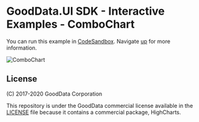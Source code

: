 # GoodData.UI SDK - Interactive Examples - ComboChart

You can run this example in [CodeSandbox](https://codesandbox.io/s/github/gooddata/gooddata-ui-examples/tree/master/example-combochart?file=/src/App/index.js). Navigate [up](https://github.com/gooddata/gooddata-ui-examples) for more information.

![ComboChart](/assets/example-localhost-combochart.png)

## License

(C) 2017-2020 GoodData Corporation

This repository is under the GoodData commercial license available in the [LICENSE](LICENSE) file because it contains a commercial package, HighCharts.
